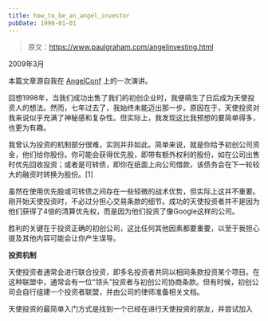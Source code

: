```yaml
---
title: how_to_be_an_angel_investor
pubDate: 1998-01-01
---
```


> 原文：https://www.paulgraham.com/angelinvesting.html 

            
2009年3月

本篇文章源自我在 [AngelConf](http://angelconf.org) 上的一次演讲。

回想1998年，当我们成功出售了我们的初创企业时，我便萌生了日后成为天使投资人的想法。然而，七年过去了，我始终未能迈出那一步。原因在于，天使投资对我来说似乎充满了神秘感和复杂性。但实际上，我发现这比我预想的要简单得多，也更为有趣。

我曾认为投资的机制部分很难，实则并非如此。简单来说，就是你给予初创公司资金，他们给你股份。你可能会获得优先股，即带有额外权利的股份，如在公司出售时优先回收投资；或者是可转债，即你在纸面上向公司借款，该债务会在下一轮较大的融资时转换为股份。[1]

虽然在使用优先股或可转债之间存在一些轻微的战术优势，但实际上这并不重要。刚开始天使投资时，不必过分担心交易条款的细节。成功的天使投资者并不是因为他们获得了4倍的清算优先权，而是因为他们投资了像Google这样的公司。

胜利的关键在于投资正确的初创公司，这比任何其他因素都要重要，以至于我担心提及其他内容可能会让你产生误导。

**投资机制**

天使投资者通常会进行联合投资，即多名投资者共同以相同条款投资某个项目。在这种联盟中，通常会有一位“领头”投资者与初创公司协商条款。但有时候，初创公司会自行组建一个投资者联盟，并由公司的律师准备相关文档。

天使投资的最简单入门方式是找到一个已经在进行天使投资的朋友，并尝试加入